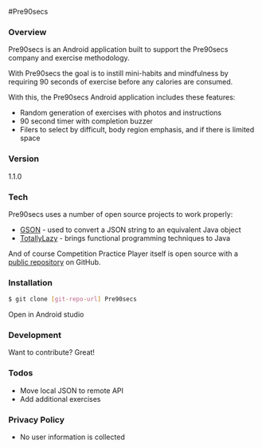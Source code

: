 #Pre90secs


### Overview
Pre90secs is an Android application built to support the Pre90secs company and exercise methodology.

With Pre90secs the goal is to instill mini-habits and mindfulness by requiring 90 seconds of exercise before any calories are consumed.

With this, the Pre90secs Android application includes these features:

  - Random generation of exercises with photos and instructions
  - 90 second timer with completion buzzer
  - Filers to select by difficult, body region emphasis, and if there is limited space

### Version
1.1.0

### Tech

Pre90secs uses a number of open source projects to work properly:

* [GSON] - used to convert a JSON string to an equivalent Java object
* [TotallyLazy] - brings functional programming techniques to Java


And of course Competition Practice Player itself is open source with a [public repository](https://github.com/alliejc/compeitionpracticeplayer)
 on GitHub.

### Installation

```sh
$ git clone [git-repo-url] Pre90secs
```
Open in Android studio

### Development

Want to contribute? Great!

### Todos

 - Move local JSON to remote API
 - Add additional exercises


### Privacy Policy

 - No user information is collected

[//]: # (These are reference links used in the body of this note and get stripped out when the markdown processor does its job. There is no need to format nicely because it shouldn't be seen. Thanks SO - http://stackoverflow.com/questions/4823468/store-comments-in-markdown-syntax)

   [GSON]: https://github.com/google/gson
   [TotallyLazy]: https://totallylazy.com/